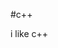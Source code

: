 #c++







i like c++






















































